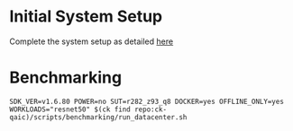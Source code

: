 # Initial System Setup 
Complete the system setup as detailed [here](https://github.com/krai/ck-qaic/blob/main/script/setup.docker/README.md)

# Benchmarking 
``` 
SDK_VER=v1.6.80 POWER=no SUT=r282_z93_q8 DOCKER=yes OFFLINE_ONLY=yes  WORKLOADS="resnet50" $(ck find repo:ck-qaic)/scripts/benchmarking/run_datacenter.sh  
```